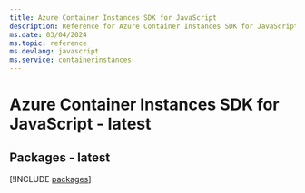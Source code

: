 ```yaml
---
title: Azure Container Instances SDK for JavaScript
description: Reference for Azure Container Instances SDK for JavaScript
ms.date: 03/04/2024
ms.topic: reference
ms.devlang: javascript
ms.service: containerinstances
---
```

# Azure Container Instances SDK for JavaScript - latest
## Packages - latest
[!INCLUDE [packages](container-instances-index.md)]